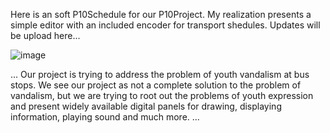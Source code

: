 Here is an soft P10Schedule for our P10Project. My realization presents a simple editor with an included encoder for transport shedules. Updates will be upload here...

![image](https://github.com/MumuCarrot/P10Schedule/assets/138333895/0f373a1f-4c3a-4768-93fc-f7949d9b9118)

... Our project is trying to address the problem of youth vandalism at bus stops. We see our project as not a complete solution to the problem of vandalism, but we are trying to root out the problems of youth expression and present widely available digital panels for drawing, displaying information, playing sound and much more. ...
